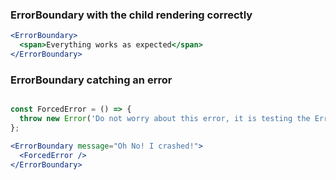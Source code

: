 ### ErrorBoundary with the child rendering correctly

```jsx
<ErrorBoundary>
  <span>Everything works as expected</span>
</ErrorBoundary>
```

### ErrorBoundary catching an error

```jsx

const ForcedError = () => {
  throw new Error('Do not worry about this error, it is testing the ErrorBoundary component. It will not show in production');
};

<ErrorBoundary message="Oh No! I crashed!">
  <ForcedError />
</ErrorBoundary>
```
